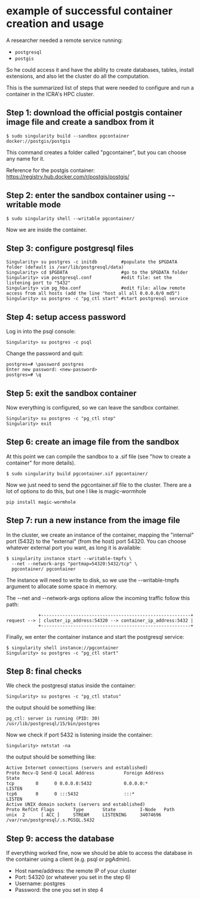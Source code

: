 # example of successful container creation and usage
A researcher needed a remote service running:
- `postgresql`
- `postgis`

So he could access it and have the ability to create databases,
tables, install extensions, and also let the cluster do all the computation.

This is the summarized list of steps that were needed to configure and run a
container in the ICRA's HPC cluster.

## Step 1: download the official postgis container image file and create a sandbox from it
```
$ sudo singularity build --sandbox pgcontainer docker://postgis/postgis
```
This command creates a folder called "pgcontainer",
but you can choose any name for it.

Reference for the postgis container:
https://registry.hub.docker.com/r/postgis/postgis/

## Step 2: enter the sandbox container using --writable mode
```
$ sudo singularity shell --writable pgcontainer/
```
Now we are inside the container.

## Step 3: configure postgresql files
```
Singularity> su postgres -c initdb         #populate the $PGDATA folder (default is /var/lib/postgresql/data)
Singularity> cd $PGDATA                    #go to the $PGDATA folder
Singularity> vim postgresql.conf           #edit file: set the listening port to "5432"
Singularity> vim pg_hba.conf               #edit file: allow remote access from all hosts (add the line "host all all 0.0.0.0/0 md5")
Singularity> su postgres -c "pg_ctl start" #start postgresql service
```

## Step 4: setup access password
Log in into the psql console:
```
Singularity> su postgres -c psql
```
Change the password and quit:
```
postgres=# \password postgres
Enter new password: <new-password>
postgres=# \q
```

## Step 5: exit the sandbox container
Now everything is configured, so we can leave the sandbox container.
```
Singularity> su postgres -c "pg_ctl stop"
Singularity> exit
```

## Step 6: create an image file from the sandbox
At this point we can compile the sandbox to a .sif file
(see "how to create a container" for more details).
```
$ sudo singularity build pgcontainer.sif pgcontainer/
```
Now we just need to send the pgcontainer.sif file to the cluster. There are a
lot of options to do this, but one I like is magic-wormhole
```
pip install magic-wormhole
```

## Step 7: run a new instance from the image file
In the cluster, we create an instance of the container, mapping the "internal"
port (5432) to the "external" (from the host) port 54320. You can choose
whatever external port you want, as long it is available:
```
$ singularity instance start --writable-tmpfs \
  --net --network-args "portmap=54320:5432/tcp" \
  pgcontainer/ pgcontainer
```
The instance will need to write to disk, so we use the
--writable-tmpfs argument to allocate some space in memory.

The --net and --network-args options allow the incoming traffic follow this path:
```
            +--------------------------------------------------------+
request --> | cluster_ip_address:54320 --> container_ip_address:5432 |
            +--------------------------------------------------------+
```

Finally, we enter the container instance and start the postgresql service:
```
$ singularity shell instance://pgcontainer
Singularity> su postgres -c "pg_ctl start"
```

## Step 8: final checks
We check the postgresql status inside the container:
```
Singularity> su postgres -c "pg_ctl status"
```
the output should be something like:
```
pg_ctl: server is running (PID: 30)
/usr/lib/postgresql/15/bin/postgres
```
Now we check if port 5432 is listening inside the container:
```
Singularity> netstat -na
```
the output should be something like:
```
Active Internet connections (servers and established)
Proto Recv-Q Send-Q Local Address           Foreign Address         State
tcp        0      0 0.0.0.0:5432            0.0.0.0:*               LISTEN
tcp6       0      0 :::5432                 :::*                    LISTEN
Active UNIX domain sockets (servers and established)
Proto RefCnt Flags       Type       State         I-Node   Path
unix  2      [ ACC ]     STREAM     LISTENING     34074696 /var/run/postgresql/.s.PGSQL.5432
```

## Step 9: access the database
If everything worked fine, now we should be able to access the database in the
container using a client (e.g. psql or pgAdmin).

- Host name/address: the remote IP of your cluster
- Port: 54320 (or whatever you set in the step 6)
- Username: postgres
- Password: the one you set in step 4

